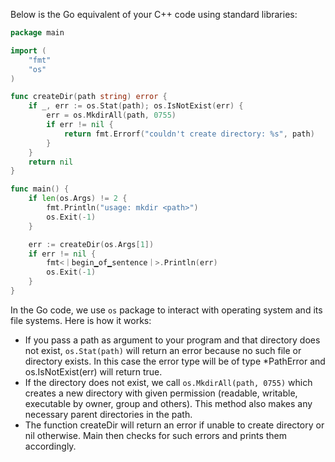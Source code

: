 Below is the Go equivalent of your C++ code using standard libraries:

```go
package main

import (
	"fmt"
	"os"
)

func createDir(path string) error {
	if _, err := os.Stat(path); os.IsNotExist(err) {
		err = os.MkdirAll(path, 0755)
		if err != nil {
			return fmt.Errorf("couldn't create directory: %s", path)
		}
	}
	return nil
}

func main() {
	if len(os.Args) != 2 {
		fmt.Println("usage: mkdir <path>")
		os.Exit(-1)
	}

	err := createDir(os.Args[1])
	if err != nil {
		fmt<｜begin▁of▁sentence｜>.Println(err)
		os.Exit(-1)
	}
}
```
In the Go code, we use `os` package to interact with operating system and its file systems. Here is how it works:
- If you pass a path as argument to your program and that directory does not exist, `os.Stat(path)` will return an error because no such file or directory exists. In this case the error type will be of type *PathError and os.IsNotExist(err) will return true.
- If the directory does not exist, we call `os.MkdirAll(path, 0755)` which creates a new directory with given permission (readable, writable, executable by owner, group and others). This method also makes any necessary parent directories in the path.
- The function createDir will return an error if unable to create directory or nil otherwise. Main then checks for such errors and prints them accordingly.

